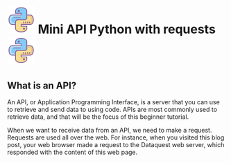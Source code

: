 # ![Python](./assets/python.png) Mini API Python with requests ![Python](./assets/python.png) 

## What is an API?

An API, or Application Programming Interface, is a server that you can use to retrieve and send data to using code. APIs are most commonly used to retrieve data, and that will be the focus of this beginner tutorial.

When we want to receive data from an API, we need to make a request. Requests are used all over the web. For instance, when you visited this blog post, your web browser made a request to the Dataquest web server, which responded with the content of this web page. 

